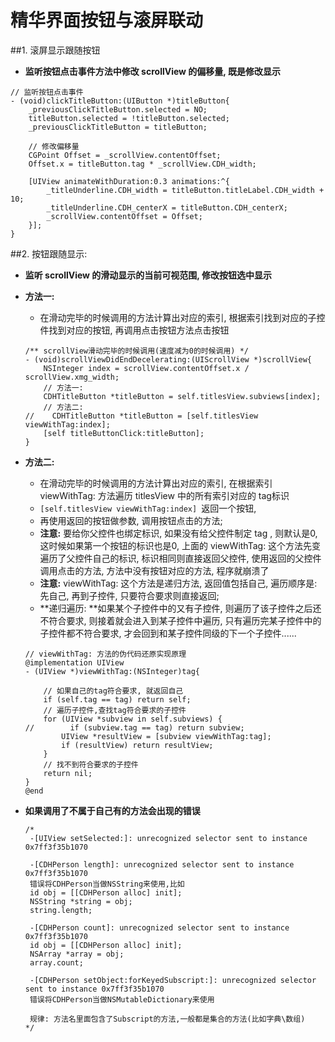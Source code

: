 # 精华界面按钮与滚屏联动

##1. 滚屏显示跟随按钮
- **监听按钮点击事件方法中修改 scrollView 的偏移量, 既是修改显示**

```objc
// 监听按钮点击事件
- (void)clickTitleButton:(UIButton *)titleButton{
    _previousClickTitleButton.selected = NO; 
    titleButton.selected = !titleButton.selected;
    _previousClickTitleButton = titleButton;
    
    // 修改偏移量
    CGPoint Offset = _scrollView.contentOffset;
    Offset.x = titleButton.tag * _scrollView.CDH_width;
    
    [UIView animateWithDuration:0.3 animations:^{
        _titleUnderline.CDH_width = titleButton.titleLabel.CDH_width + 10;
        _titleUnderline.CDH_centerX = titleButton.CDH_centerX;
        _scrollView.contentOffset = Offset;
    }];
}
```


##2. 按钮跟随显示: 
- **监听 scrollView 的滑动显示的当前可视范围, 修改按钮选中显示**

- **方法一:**
     - 在滑动完毕的时候调用的方法计算出对应的索引, 根据索引找到对应的子控件找到对应的按钮, 再调用点击按钮方法点击按钮

  ```objc
  /** scrollView滑动完毕的时候调用(速度减为0的时候调用) */
  - (void)scrollViewDidEndDecelerating:(UIScrollView *)scrollView{
      NSInteger index = scrollView.contentOffset.x / scrollView.xmg_width;
      // 方法一:
      CDHTitleButton *titleButton = self.titlesView.subviews[index];
      // 方法二:
  //    CDHTitleButton *titleButton = [self.titlesView viewWithTag:index];
      [self titleButtonClick:titleButton];
  }
  ```

- **方法二:**
     - 在滑动完毕的时候调用的方法计算出对应的索引, 在根据索引 viewWithTag:  方法遍历 titlesView 中的所有索引对应的 tag标识
     - `[self.titlesView viewWithTag:index] `返回一个按钮,
     - 再使用返回的按钮做参数, 调用按钮点击的方法;
     - **注意:** 要给你父控件也绑定标识, 如果没有给父控件制定 tag , 则默认是0, 这时候如果第一个按钮的标识也是0, 上面的 viewWithTag: 这个方法先变遍历了父控件自己的标识, 标识相同则直接返回父控件,  使用返回的父控件调用点击的方法, 方法中没有按钮对应的方法, 程序就崩溃了
     - **注意:** viewWithTag: 这个方法是递归方法, 返回值包括自己,  遍历顺序是: 先自己, 再到子控件, 只要符合要求则直接返回;
     - **递归遍历: **如果某个子控件中的又有子控件, 则遍历了该子控件之后还不符合要求, 则接着就会进入到某子控件中遍历, 只有遍历完某子控件中的子控件都不符合要求, 才会回到和某子控件同级的下一个子控件......

  ```objc
  // viewWithTag: 方法的伪代码还原实现原理
  @implementation UIView
  - (UIView *)viewWithTag:(NSInteger)tag{
  
      // 如果自己的tag符合要求, 就返回自己
      if (self.tag == tag) return self;
      // 遍历子控件,查找tag符合要求的子控件
      for (UIView *subview in self.subviews) {
  //        if (subview.tag == tag) return subview;
          UIView *resultView = [subview viewWithTag:tag];
          if (resultView) return resultView;
      }
      // 找不到符合要求的子控件
      return nil;
  }
  @end
  ```


- **如果调用了不属于自己有的方法会出现的错误**

  ```objc
  /*
   -[UIView setSelected:]: unrecognized selector sent to instance 0x7ff3f35b1070

   -[CDHPerson length]: unrecognized selector sent to instance 0x7ff3f35b1070
   错误将CDHPerson当做NSString来使用,比如
   id obj = [[CDHPerson alloc] init];
   NSString *string = obj;
   string.length;

   -[CDHPerson count]: unrecognized selector sent to instance 0x7ff3f35b1070
   id obj = [[CDHPerson alloc] init];
   NSArray *array = obj;
   array.count;

   -[CDHPerson setObject:forKeyedSubscript:]: unrecognized selector sent to instance 0x7ff3f35b1070
   错误将CDHPerson当做NSMutableDictionary来使用

   规律: 方法名里面包含了Subscript的方法,一般都是集合的方法(比如字典\数组)
  */
  ```